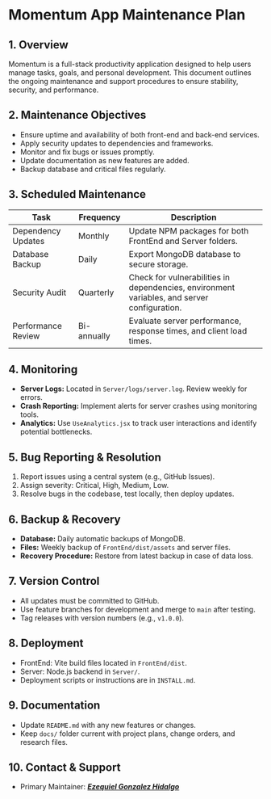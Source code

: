 # Momentum App Maintenance Plan

## 1. Overview
Momentum is a full-stack productivity application designed to help users manage tasks, goals, and personal development. This document outlines the ongoing maintenance and support procedures to ensure stability, security, and performance.

## 2. Maintenance Objectives
- Ensure uptime and availability of both front-end and back-end services.
- Apply security updates to dependencies and frameworks.
- Monitor and fix bugs or issues promptly.
- Update documentation as new features are added.
- Backup database and critical files regularly.

## 3. Scheduled Maintenance
| Task | Frequency | Description |
|------|-----------|-------------|
| Dependency Updates | Monthly | Update NPM packages for both FrontEnd and Server folders. |
| Database Backup | Daily | Export MongoDB database to secure storage. |
| Security Audit | Quarterly | Check for vulnerabilities in dependencies, environment variables, and server configuration. |
| Performance Review | Bi-annually | Evaluate server performance, response times, and client load times. |

## 4. Monitoring
- **Server Logs:** Located in `Server/logs/server.log`. Review weekly for errors.
- **Crash Reporting:** Implement alerts for server crashes using monitoring tools.
- **Analytics:** Use `UseAnalytics.jsx` to track user interactions and identify potential bottlenecks.

## 5. Bug Reporting & Resolution
1. Report issues using a central system (e.g., GitHub Issues).
2. Assign severity: Critical, High, Medium, Low.
3. Resolve bugs in the codebase, test locally, then deploy updates.

## 6. Backup & Recovery
- **Database:** Daily automatic backups of MongoDB.
- **Files:** Weekly backup of `FrontEnd/dist/assets` and server files.
- **Recovery Procedure:** Restore from latest backup in case of data loss.

## 7. Version Control
- All updates must be committed to GitHub.
- Use feature branches for development and merge to `main` after testing.
- Tag releases with version numbers (e.g., `v1.0.0`).

## 8. Deployment
- FrontEnd: Vite build files located in `FrontEnd/dist`.
- Server: Node.js backend in `Server/`.
- Deployment scripts or instructions are in `INSTALL.md`.

## 9. Documentation
- Update `README.md` with any new features or changes.
- Keep `docs/` folder current with project plans, change orders, and research files.

## 10. Contact & Support
- Primary Maintainer: [***Ezequiel Gonzalez Hidalgo***](mailto:ezequiel.gonzalez@egWebdev.com)
